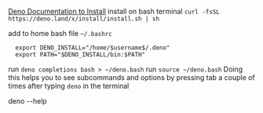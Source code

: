 [Deno Documentation to Install](https://deno.com/manual@v1.33.4/getting_started/installation)
install on bash terminal 
`curl -fsSL https://deno.land/x/install/install.sh | sh`

add to home bash file `~/.bashrc`
```
  export DENO_INSTALL="/home/$username$/.deno"
  export PATH="$DENO_INSTALL/bin:$PATH"

```

run `deno completions bash > ~/deno.bash`
run `source ~/deno.bash`
Doing this helps you to see subcommands and options by pressing tab a couple of times after typing `deno` in the terminal

deno  --help
